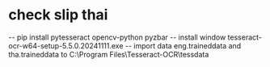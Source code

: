 # check slip thai
-- pip install pytesseract opencv-python pyzbar
-- install window tesseract-ocr-w64-setup-5.5.0.20241111.exe
-- import data eng.traineddata and tha.traineddata to C:\Program Files\Tesseract-OCR\tessdata